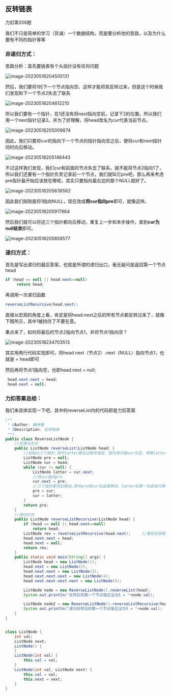 ## 反转链表 

力扣第206题

我们不只是简单的学习（背诵）一个数据结构，而是要分析他的思路，以及为什么要有不同的指针等等

### 非递归方式：

思路分析：首先要链表有个头指针没有任何问题

![image-20230518204505131](https://s2.loli.net/2023/05/18/YE8qNeGgkrhHVKM.png)

然后，我们要将1的下一个节点指向空，这样才能将其反转过来，但是这个时候我们发现和下一个节点2失去了联系

![image-20230518204612210](https://s2.loli.net/2023/05/18/ywYJkVAQOsufMDS.png)

所以我们要有一个指针，在1还没有将next指向空前，记录下2的位置。所以我们用一个next指针记录2。并为了好理解，将head改名为cur代表当前节点。

![image-20230518205009874](https://s2.loli.net/2023/05/18/cC47wabty8DpBI5.png)

因此，我们只要将cur的指向下一个节点的指针指向空之后，便将cur和next指针同时向后移动。

![image-20230518205146443](https://s2.loli.net/2023/05/18/btQuilDaZB9Ezmr.png)

不过这样我们发现，我们cur和前面的节点失去了联系，就不能将节点2指向1了，所以我们还要有一个指针负责记录前一个节点，我们就叫它pre吧，那么再来考虑pre指针最开始应该放在哪呢，其实只要指向最左边的那个NULL就好了。

![image-20230518205636562](https://s2.loli.net/2023/05/18/9i5LyGBxejwktI7.png)

因此我们刚刚是将1指向NULL，现在改成**将cur指向pre**即可，就像这样。

![image-20230518205917964](https://s2.loli.net/2023/05/18/9a8KxqnoEjeksuM.png)

然后我们就可以将这三个指针都向后移动，重复上一步和本步操作，直到**cur为null结束**即可。

![image-20230518205858577](https://s2.loli.net/2023/05/18/G4flbypCtnWEcr5.png)

### 递归方式：

首先是写出递归的最后答案，也就是所谓的递归出口，毫无疑问是返回第一个节点head

```java
if (head == null || head.next==null)
     return head;
```

再调用一次递归函数

```java
reverseListRecursive(head.next);
```

直接从宏观的角度上看，肯定是将head.next之后的所有节点都反转过来了，就像下图所示，其中1被挡住了不要在意。

重点来了，如何将最后的节点2指向节点1，并将节点1指向空？

![image-20230518234703513](https://s2.loli.net/2023/05/18/hOJynPkjCMd9UWD.png)

其实用两行代码实现即可，将head.next（节点2）.next（NULL）指向节点1，也就是 = head即可

然后再将节点1指向空，也即head.next = null;

```java
 head.next.next = head;
 head.next = null;
```

### 力扣答案总结：

我们来具体实现一下吧，其中的reverseList内的代码即是力扣答案

```java
/**
 * @Author: 翰林猿
 * @Description: 反转链表
 **/
public class ReverseListNode {
    //非递归方式
    public ListNode reverseList(ListNode head) {
        //初始化三个指针,其中latter要在过程中指定，因为有可能cur为空，导致latter为空
        ListNode pre = null;
        ListNode cur = head;
        while (cur != null) {
            ListNode latter = cur.next;
            //将cur指向pre
            cur.next = pre;
            //三个指针都向后移动,其中pre和cur在这里移动，latter在第一句会自行移动。
            pre = cur;
            cur = latter;
        }
        return pre;
    }
    //递归方式
    public ListNode reverseListRecursive(ListNode head) {
        if (head == null || head.next==null)
            return head;
        ListNode rev = reverseListRecursive(head.next);     //最后会获取到head
        head.next.next = head;
        head.next = null;
        return rev;
    }
    public static void main(String[] args) {
        ListNode head = new ListNode(1);
        head.next = new ListNode(2);
        head.next.next = new ListNode(3);
        head.next.next.next = new ListNode(4);
        head.next.next.next.next = new ListNode(5);

        ListNode node = new ReverseListNode().reverseList(head);
        System.out.println("反转后的第一个节点值应当为5 = "+node.val);

        ListNode node2 = new ReverseListNode().reverseListRecursive(head);
        System.out.println("递归反转后的第一个节点值应当为5 = "+node.val);
    }
}


class ListNode {
    int val;
    ListNode next;
    ListNode() {
    }
    ListNode(int val) {
        this.val = val;
    }
    ListNode(int val, ListNode next) {
        this.val = val;
        this.next = next;
    }
}
```

